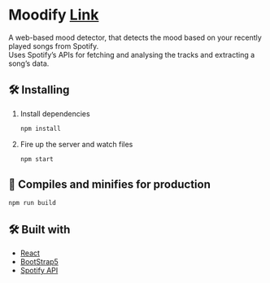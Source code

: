 # Moodify [Link](https://spotifyworldcharts.netlify.app/)    

A web-based mood detector, that detects the mood based on your recently played songs from Spotify.   
Uses Spotify’s APIs for fetching and analysing the tracks and extracting a song’s data.       

     

## 🛠 Installing

1. Install dependencies

   ```bash
   npm install
   ```

2. Fire up the server and watch files

   ```bash
   npm start
   ```

## 🚀 Compiles and minifies for production

```bash
npm run build
```

## 🛠 Built with

- [React](https://reactjs.org/)   
- [BootStrap5](https://getbootstrap.com/docs/5.0/getting-started/introduction/)     
- [Spotify API](https://developer.spotify.com/documentation/web-api/)  
  
